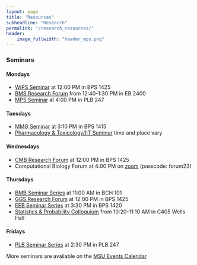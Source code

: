 ```yaml
---
layout: page
title: "Resources"
subheadline: "Research"
permalink: "/research_resources/"
header:
    image_fullwidth: "header_mps.png"
---
```


### Seminars
#### Mondays
- [WiPS Seminar](https://mmg.natsci.msu.edu/events-seminars/events-seminars/wips-seminar4/) at 12:00 PM in BPS 1425
- [BMS Research Forum](https://biomolecular.natsci.msu.edu/events/research-forum/) from 12:40-1:30 PM in EB 2400
- [MPS Seminar](https://mps.natsci.msu.edu/news-events/mps-seminars/) at 4:00 PM in PLB 247

#### Tuesdays
- [MMG Seminar](https://mmg.natsci.msu.edu/events-seminars/mmg-seminars-fall-2022/) at 3:10 PM in BPS 1415
- [Pharmacology & Toxicology/IIT Seminar](https://iit.msu.edu/training/eits/recent-seminar-list.html) time and place vary

#### Wednesdays                                                                                
- [CMB Research Forum](https://cmb.natsci.msu.edu/current-students/research-forum-schedule/) at 12:00 PM in BPS 1425
- Computational Biology Forum at 4:00 PM on [zoom](https://msu.zoom.us/j/99108869648?pwd=aG9kd0Rqb0RKUjZQRjhvam1pd1BGQT09) (passcode: forum23)

#### Thursdays
- [BMB Seminar Series](https://bmb.natsci.msu.edu/research/seminars/index.aspx) at 11:00 AM in BCH 101
- [GGS Research Forum](https://ggs.natsci.msu.edu/events/ggs-research-forum/) at 12:00 PM in BPS 1425
- [EEB Seminar Series](https://eeb.msu.edu/events/seminar-series/) at 3:30 PM in BPS 1420
- [Statistics & Probability Colloquium](https://stt.natsci.msu.edu/events/upcoming-events/) from 10:20-11:10 AM in C405 Wells Hall

#### Fridays
- [PLB Seminar Series](https://plantbiology.natsci.msu.edu/department-info/plant-biology-seminar-series/) at 2:30 PM in PLB 247


More seminars are available on the [MSU Events Calendar](https://events.msu.edu/main.php?view=month&timebegin=2021-03-04%2016:00:00)
